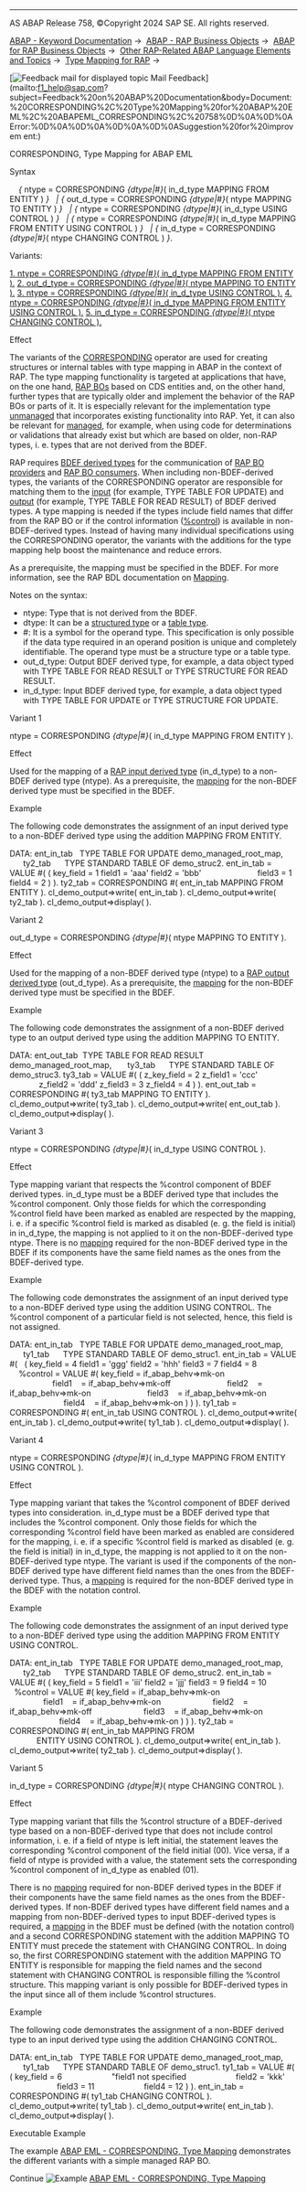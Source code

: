   

* * *

AS ABAP Release 758, ©Copyright 2024 SAP SE. All rights reserved.

[ABAP - Keyword Documentation](https://help.sap.com/doc/abapdocu_758_index_htm/7.58/en-US/abenabap.htm) →  [ABAP - RAP Business Objects](https://help.sap.com/doc/abapdocu_758_index_htm/7.58/en-US/abenabap_rap.htm) →  [ABAP for RAP Business Objects](https://help.sap.com/doc/abapdocu_758_index_htm/7.58/en-US/abenabap_for_rap_bos.htm) →  [Other RAP-Related ABAP Language Elements and Topics](https://help.sap.com/doc/abapdocu_758_index_htm/7.58/en-US/abenabap_rap_other.htm) →  [Type Mapping for RAP](https://help.sap.com/doc/abapdocu_758_index_htm/7.58/en-US/abapeml_type_mapping.htm) → 

 [![](Mail.gif?object=Mail.gif "Feedback mail for displayed topic") Mail Feedback](mailto:f1_help@sap.com?subject=Feedback%20on%20ABAP%20Documentation&body=Document:%20CORRESPONDING%2C%20Type%20Mapping%20for%20ABAP%20EML%2C%20ABAPEML_CORRESPONDING%2C%20758%0D%0A%0D%0AError:%0D%0A%0D%0A%0D%0A%0D%0ASuggestion%20for%20improvem
ent:)

CORRESPONDING, Type Mapping for ABAP EML

Syntax

    *{* ntype = CORRESPONDING *{*dtype*|*#*}*( in\_d\_type MAPPING FROM ENTITY ) *}*
  *|* *{* out\_d\_type = CORRESPONDING *{*dtype*|*#*}*( ntype MAPPING TO ENTITY ) *}*
  *|* *{* ntype = CORRESPONDING *{*dtype*|*#*}*( in\_d\_type USING CONTROL ) *}*
  *|* *{* ntype = CORRESPONDING *{*dtype*|*#*}*( in\_d\_type MAPPING FROM ENTITY USING CONTROL ) *}*
  *|* *{* in\_d\_type = CORRESPONDING *{*dtype*|*#*}*( ntype CHANGING CONTROL ) *}*.

Variants:

[1\. ntype = CORRESPONDING *{*dtype*|*#*}*( in\_d\_type MAPPING FROM ENTITY ).](#!ABAP_VARIANT_1@1@)
[2\. out\_d\_type = CORRESPONDING *{*dtype*|*#*}*( ntype MAPPING TO ENTITY ).](#!ABAP_VARIANT_2@2@)
[3\. ntype = CORRESPONDING *{*dtype*|*#*}*( in\_d\_type USING CONTROL ).](#!ABAP_VARIANT_3@3@)
[4\. ntype = CORRESPONDING *{*dtype*|*#*}*( in\_d\_type MAPPING FROM ENTITY USING CONTROL ).](#!ABAP_VARIANT_4@4@)
[5\. in\_d\_type = CORRESPONDING *{*dtype*|*#*}*( ntype CHANGING CONTROL ).](#!ABAP_VARIANT_5@5@)

Effect

The variants of the [CORRESPONDING](https://help.sap.com/doc/abapdocu_758_index_htm/7.58/en-US/abenconstructor_expr_corresponding.htm) operator are used for creating structures or internal tables with type mapping in ABAP in the context of RAP. The type mapping functionality is targeted at applications that have, on the one hand, [RAP BOs](https://help.sap.com/doc/abapdocu_758_index_htm/7.58/en-US/abenrap_bo_glosry.htm "Glossary Entry") based on CDS entities and, on the other hand, further types that are typically older and implement the behavior of the RAP BOs or parts of it. It is especially relevant for the implementation type [unmanaged](https://help.sap.com/doc/abapdocu_758_index_htm/7.58/en-US/abenbdl_impl_type.htm) that incorporates existing functionality into RAP. Yet, it can also be relevant for [managed](https://help.sap.com/doc/abapdocu_758_index_htm/7.58/en-US/abenbdl_impl_type.htm), for example, when using code for determinations or validations that already exist but which are based on older, non-RAP types, i. e. types that are not derived from the BDEF.

RAP requires [BDEF derived types](https://help.sap.com/doc/abapdocu_758_index_htm/7.58/en-US/abenrap_derived_type_glosry.htm "Glossary Entry") for the communication of [RAP BO providers](https://help.sap.com/doc/abapdocu_758_index_htm/7.58/en-US/abenrap_bo_provider_glosry.htm "Glossary Entry") and [RAP BO consumers](https://help.sap.com/doc/abapdocu_758_index_htm/7.58/en-US/abenrap_bo_consumer_glosry.htm "Glossary Entry"). When including non-BDEF-derived types, the variants of the CORRESPONDING operator are responsible for matching them to the [input](https://help.sap.com/doc/abapdocu_758_index_htm/7.58/en-US/abenrap_input_der_type_glosry.htm "Glossary Entry") (for example, TYPE TABLE FOR UPDATE) and [output](https://help.sap.com/doc/abapdocu_758_index_htm/7.58/en-US/abenrap_output_der_type_glosry.htm "Glossary Entry") (for example, TYPE TABLE FOR READ RESULT) of BDEF derived types. A type mapping is needed if the types include field names that differ from the RAP BO or if the control information ([%control](https://help.sap.com/doc/abapdocu_758_index_htm/7.58/en-US/abapderived_types_comp.htm)) is available in non-BDEF-derived types. Instead of having many individual specifications using the CORRESPONDING operator, the variants with the additions for the type mapping help boost the maintenance and reduce errors.

As a prerequisite, the mapping must be specified in the BDEF. For more information, see the RAP BDL documentation on [Mapping](https://help.sap.com/doc/abapdocu_758_index_htm/7.58/en-US/abenbdl_type_mapping.htm).

Notes on the syntax:

-   ntype: Type that is not derived from the BDEF.
-   dtype: It can be a [structured type](https://help.sap.com/doc/abapdocu_758_index_htm/7.58/en-US/abenstructured_type_glosry.htm "Glossary Entry") or a [table type](https://help.sap.com/doc/abapdocu_758_index_htm/7.58/en-US/abentable_type_glosry.htm "Glossary Entry").
-   #: It is a symbol for the operand type. This specification is only possible if the data type required in an operand position is unique and completely identifiable. The operand type must be a structure type or a table type.
-   out\_d\_type: Output BDEF derived type, for example, a data object typed with TYPE TABLE FOR READ RESULT or TYPE STRUCTURE FOR READ RESULT.
-   in\_d\_type: Input BDEF derived type, for example, a data object typed with TYPE TABLE FOR UPDATE or TYPE STRUCTURE FOR UPDATE.

Variant 1   

ntype = CORRESPONDING *{*dtype*|*#*}*( in\_d\_type MAPPING FROM ENTITY ).

Effect

Used for the mapping of a [RAP input derived type](https://help.sap.com/doc/abapdocu_758_index_htm/7.58/en-US/abenrap_input_der_type_glosry.htm "Glossary Entry") (in\_d\_type) to a non-BDEF derived type (ntype). As a prerequisite, the [mapping](https://help.sap.com/doc/abapdocu_758_index_htm/7.58/en-US/abenbdl_type_mapping.htm) for the non-BDEF derived type must be specified in the BDEF.

Example

The following code demonstrates the assignment of an input derived type to a non-BDEF derived type using the addition MAPPING FROM ENTITY.

DATA: ent\_in\_tab   TYPE TABLE FOR UPDATE demo\_managed\_root\_map,
      ty2\_tab      TYPE STANDARD TABLE OF demo\_struc2.
ent\_in\_tab = VALUE #( ( key\_field = 1 field1 = 'aaa' field2 = 'bbb'
                        field3 = 1 field4 = 2 ) ).
ty2\_tab = CORRESPONDING #( ent\_in\_tab MAPPING FROM ENTITY ).
cl\_demo\_output=>write( ent\_in\_tab ).
cl\_demo\_output=>write( ty2\_tab ).
cl\_demo\_output=>display( ).

Variant 2   

out\_d\_type = CORRESPONDING *{*dtype*|*#*}*( ntype MAPPING TO ENTITY ).

Effect

Used for the mapping of a non-BDEF derived type (ntype) to a [RAP output derived type](https://help.sap.com/doc/abapdocu_758_index_htm/7.58/en-US/abenrap_output_der_type_glosry.htm "Glossary Entry") (out\_d\_type). As a prerequisite, the [mapping](https://help.sap.com/doc/abapdocu_758_index_htm/7.58/en-US/abenbdl_type_mapping.htm) for the non-BDEF derived type must be specified in the BDEF.

Example

The following code demonstrates the assignment of a non-BDEF derived type to an output derived type using the addition MAPPING TO ENTITY.

DATA: ent\_out\_tab  TYPE TABLE FOR READ RESULT demo\_managed\_root\_map,
      ty3\_tab      TYPE STANDARD TABLE OF demo\_struc3.
ty3\_tab = VALUE #( ( z\_key\_field = 2 z\_field1 = 'ccc'
                     z\_field2 = 'ddd' z\_field3 = 3 z\_field4 = 4 ) ).
ent\_out\_tab = CORRESPONDING #( ty3\_tab MAPPING TO ENTITY ).
cl\_demo\_output=>write( ty3\_tab ).
cl\_demo\_output=>write( ent\_out\_tab ).
cl\_demo\_output=>display( ).

Variant 3   

ntype = CORRESPONDING *{*dtype*|*#*}*( in\_d\_type USING CONTROL ).

Effect

Type mapping variant that respects the %control component of BDEF derived types. in\_d\_type must be a BDEF derived type that includes the %control component. Only those fields for which the corresponding %control field have been marked as enabled are respected by the mapping, i. e. if a specific %control field is marked as disabled (e. g. the field is initial) in in\_d\_type, the mapping is not applied to it on the non-BDEF-derived type ntype. There is no [mapping](https://help.sap.com/doc/abapdocu_758_index_htm/7.58/en-US/abenbdl_type_mapping.htm) required for the non-BDEF derived type in the BDEF if its components have the same field names as the ones from the BDEF-derived type.

Example

The following code demonstrates the assignment of an input derived type to a non-BDEF derived type using the addition USING CONTROL. The %control component of a particular field is not selected, hence, this field is not assigned.

DATA: ent\_in\_tab   TYPE TABLE FOR UPDATE demo\_managed\_root\_map,
      ty1\_tab      TYPE STANDARD TABLE OF demo\_struc1.
ent\_in\_tab = VALUE #(
  ( key\_field = 4 field1 = 'ggg' field2 = 'hhh' field3 = 7 field4 = 8
    %control = VALUE #( key\_field = if\_abap\_behv=>mk-on
                        field1    = if\_abap\_behv=>mk-off
                        field2    = if\_abap\_behv=>mk-on
                        field3    = if\_abap\_behv=>mk-on
                        field4    = if\_abap\_behv=>mk-on ) ) ).
ty1\_tab = CORRESPONDING #( ent\_in\_tab USING CONTROL ).
cl\_demo\_output=>write( ent\_in\_tab ).
cl\_demo\_output=>write( ty1\_tab ).
cl\_demo\_output=>display( ).

Variant 4   

ntype = CORRESPONDING *{*dtype*|*#*}*( in\_d\_type MAPPING FROM ENTITY USING CONTROL ).

Effect

Type mapping variant that takes the %control component of BDEF derived types into consideration. in\_d\_type must be a BDEF derived type that includes the %control component. Only those fields for which the corresponding %control field have been marked as enabled are considered for the mapping, i. e. if a specific %control field is marked as disabled (e. g. the field is initial) in in\_d\_type, the mapping is not applied to it on the non-BDEF-derived type ntype. The variant is used if the components of the non-BDEF derived type have different field names than the ones from the BDEF-derived type. Thus, a [mapping](https://help.sap.com/doc/abapdocu_758_index_htm/7.58/en-US/abenbdl_type_mapping.htm) is required for the non-BDEF derived type in the BDEF with the notation control.

Example

The following code demonstrates the assignment of an input derived type to a non-BDEF derived type using the addition MAPPING FROM ENTITY USING CONTROL.

DATA: ent\_in\_tab   TYPE TABLE FOR UPDATE demo\_managed\_root\_map,
      ty2\_tab      TYPE STANDARD TABLE OF demo\_struc2.
ent\_in\_tab = VALUE #(
( key\_field = 5 field1 = 'iii' field2 = 'jjj' field3 = 9 field4 = 10
  %control = VALUE #( key\_field = if\_abap\_behv=>mk-on
                      field1    = if\_abap\_behv=>mk-on
                      field2    = if\_abap\_behv=>mk-off
                      field3    = if\_abap\_behv=>mk-on
                      field4    = if\_abap\_behv=>mk-on ) ) ).
ty2\_tab = CORRESPONDING #( ent\_in\_tab MAPPING FROM
                                      ENTITY USING CONTROL ).
cl\_demo\_output=>write( ent\_in\_tab ).
cl\_demo\_output=>write( ty2\_tab ).
cl\_demo\_output=>display( ).

Variant 5   

in\_d\_type = CORRESPONDING *{*dtype*|*#*}*( ntype CHANGING CONTROL ).

Effect

Type mapping variant that fills the %control structure of a BDEF-derived type based on a non-BDEF-derived type that does not include control information, i. e. if a field of ntype is left initial, the statement leaves the corresponding %control component of the field initial (00). Vice versa, if a field of ntype is provided with a value, the statement sets the corresponding %control component of in\_d\_type as enabled (01).

There is no [mapping](https://help.sap.com/doc/abapdocu_758_index_htm/7.58/en-US/abenbdl_type_mapping.htm) required for non-BDEF derived types in the BDEF if their components have the same field names as the ones from the BDEF-derived types. If non-BDEF derived types have different field names and a mapping from non-BDEF-derived types to input BDEF-derived types is required, a [mapping](https://help.sap.com/doc/abapdocu_758_index_htm/7.58/en-US/abenbdl_type_mapping.htm) in the BDEF must be defined (with the notation control) and a second CORRESPONDING statement with the addition MAPPING TO ENTITY must precede the statement with CHANGING CONTROL. In doing so, the first CORRESPONDING statement with the addition MAPPING TO ENTITY is responsible for mapping the field names and the second statement with CHANGING CONTROL is responsible filling the %control structure. This mapping variant is only possible for BDEF-derived types in the input since all of them include %control structures.

Example

The following code demonstrates the assignment of a non-BDEF derived type to an input derived type using the addition CHANGING CONTROL.

DATA: ent\_in\_tab   TYPE TABLE FOR UPDATE demo\_managed\_root\_map,
      ty1\_tab      TYPE STANDARD TABLE OF demo\_struc1.
ty1\_tab = VALUE #( ( key\_field = 6
                     "field1 not specified
                     field2 = 'kkk'
                     field3 = 11
                     field4 = 12 ) ).
ent\_in\_tab = CORRESPONDING #( ty1\_tab CHANGING CONTROL ).
cl\_demo\_output=>write( ty1\_tab ).
cl\_demo\_output=>write( ent\_in\_tab ).
cl\_demo\_output=>display( ).

Executable Example

The example [ABAP EML - CORRESPONDING, Type Mapping](https://help.sap.com/doc/abapdocu_758_index_htm/7.58/en-US/abeneml_type_mapping_abexa.htm) demonstrates the different variants with a simple managed RAP BO.

Continue
![Example](exa.gif "Example") [ABAP EML - CORRESPONDING, Type Mapping](https://help.sap.com/doc/abapdocu_758_index_htm/7.58/en-US/abeneml_type_mapping_abexa.htm)
